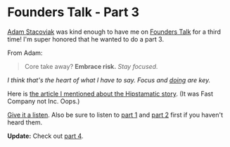# Founders Talk - Part 3

[Adam Stacoviak](https://twitter.com/adamstac) was kind enough to have me on [Founders Talk](http://5by5.tv/founderstalk/40) for a third time! I'm super honored that he wanted to do a part 3.

From Adam:

> Core take away? **Embrace risk.** *Stay focused.*

*I think that's the heart of what I have to say. Focus and [doing](http://soff.es/how-to-learn) are key.*

Here is [the article I mentioned about the Hipstamatic story](http://www.fastcompany.com/3002103/intimate-portrait-innovation-risk-and-failure-through-hipstamatics-lens). (It was Fast Company not Inc. Oops.)

[Give it a listen](http://5by5.tv/founderstalk/40). Also be sure to listen to [part 1](http://5by5.tv/founderstalk/38) and [part 2](http://5by5.tv/founderstalk/39) first if you haven't heard them.

**Update:** Check out [part 4](http://soff.es/founders-talk-part-4).

